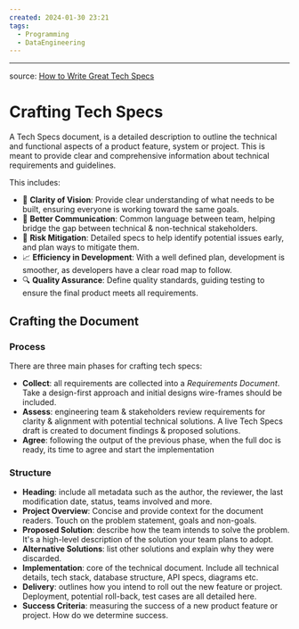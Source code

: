 ```yaml
---
created: 2024-01-30 23:21
tags:
  - Programming
  - DataEngineering
---
```

---
source: [How to Write Great Tech Specs](https://hybridhacker.email/p/how-to-write-great-tech-specs)
# Crafting Tech Specs

A Tech Specs document, is a detailed description to outline the technical and functional aspects of a product feature, system or project. This is meant to provide clear and comprehensive information about technical requirements and guidelines.

This includes:

- 🎯 **Clarity of Vision**: Provide clear understanding of what needs to be built, ensuring everyone is working toward the same goals.
- 🔗 **Better Communication**: Common language between team, helping bridge the gap between technical & non-technical stakeholders.
- 🚧 **Risk Mitigation**: Detailed specs to help identify potential issues early, and plan ways to mitigate them.
- 📈 **Efficiency in Development**: With a well defined plan, development is smoother, as developers have a clear road map to follow.
- 🔍 **Quality Assurance**: Define quality standards, guiding testing to ensure the final product meets all requirements.


## Crafting the Document

### Process
There are three main phases for crafting tech specs:

- **Collect**: all requirements are collected into a *Requirements Document*. Take a design-first approach and initial designs wire-frames should be included.
- **Assess**: engineering team & stakeholders review requirements for clarity & alignment with potential technical solutions. A live Tech Specs draft is created to document findings & proposed solutions.
- **Agree**: following the output of the previous phase, when the full doc is ready, its time to agree and start the implementation 

### Structure

- **Heading**: include all metadata such as the author, the reviewer, the last modification date, status, teams involved and more.
- **Project Overview**: Concise and provide context for the document readers. Touch on the problem statement, goals and non-goals.
- **Proposed Solution**: describe how the team intends to solve the problem. It's a high-level description of the solution your team plans to adopt.
- **Alternative Solutions**: list other solutions and explain why they were discarded.
- **Implementation**: core of the technical document. Include all technical details, tech stack, database structure, API specs, diagrams etc.
- **Delivery**: outlines how you intend to roll out the new feature or project. Deployment, potential roll-back, test cases are all detailed here.
- **Success Criteria**: measuring the success of a new product feature or project. How do we determine success.